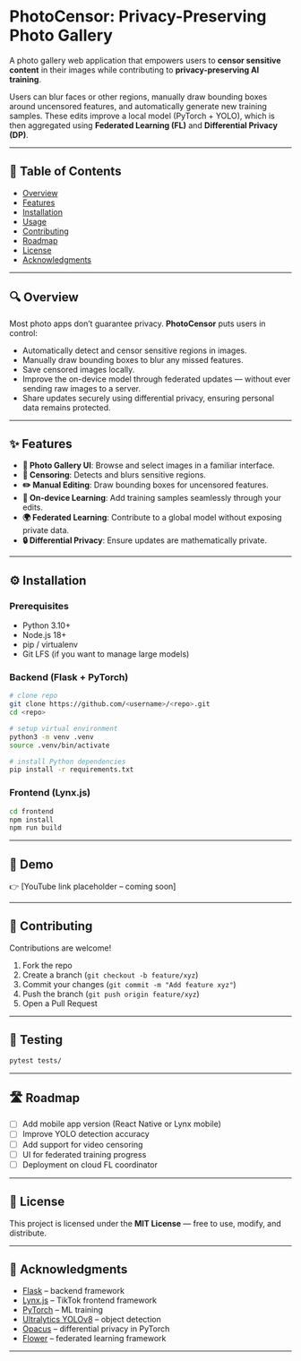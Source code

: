 # PhotoCensor: Privacy-Preserving Photo Gallery  

A photo gallery web application that empowers users to **censor sensitive content** in their images while contributing to **privacy-preserving AI training**.  

Users can blur faces or other regions, manually draw bounding boxes around uncensored features, and automatically generate new training samples. These edits improve a local model (PyTorch + YOLO), which is then aggregated using **Federated Learning (FL)** and **Differential Privacy (DP)**.

---

## 📖 Table of Contents  
- [Overview](#overview)  
- [Features](#features)  
- [Installation](#installation)  
- [Usage](#usage)  
- [Contributing](#contributing)  
- [Roadmap](#roadmap)  
- [License](#license)  
- [Acknowledgments](#acknowledgments)  

---

## 🔍 Overview  
Most photo apps don’t guarantee privacy. **PhotoCensor** puts users in control:  

- Automatically detect and censor sensitive regions in images.  
- Manually draw bounding boxes to blur any missed features.  
- Save censored images locally.  
- Improve the on-device model through federated updates — without ever sending raw images to a server.  
- Share updates securely using differential privacy, ensuring personal data remains protected.  

---

## ✨ Features  
- **📸 Photo Gallery UI**: Browse and select images in a familiar interface.  
- **🤖 Censoring**: Detects and blurs sensitive regions.  
- **✏️ Manual Editing**: Draw bounding boxes for uncensored features.  
- **🧠 On-device Learning**: Add training samples seamlessly through your edits.  
- **🌍 Federated Learning**: Contribute to a global model without exposing private data.  
- **🔒 Differential Privacy**: Ensure updates are mathematically private.  

---

## ⚙️ Installation  

### Prerequisites
- Python 3.10+  
- Node.js 18+  
- pip / virtualenv  
- Git LFS (if you want to manage large models)  

### Backend (Flask + PyTorch)
```bash
# clone repo
git clone https://github.com/<username>/<repo>.git
cd <repo>

# setup virtual environment
python3 -m venv .venv
source .venv/bin/activate

# install Python dependencies
pip install -r requirements.txt
```

### Frontend (Lynx.js)
```bash
cd frontend
npm install
npm run build
```

---

## 🎥 Demo  
👉 [YouTube link placeholder – coming soon]  

---

## 🤝 Contributing  
Contributions are welcome!  
1. Fork the repo  
2. Create a branch (`git checkout -b feature/xyz`)  
3. Commit your changes (`git commit -m "Add feature xyz"`)  
4. Push the branch (`git push origin feature/xyz`)  
5. Open a Pull Request  

---

## 🧪 Testing  
```bash
pytest tests/
```

---

## 🛣️ Roadmap  
- [ ] Add mobile app version (React Native or Lynx mobile)  
- [ ] Improve YOLO detection accuracy  
- [ ] Add support for video censoring  
- [ ] UI for federated training progress  
- [ ] Deployment on cloud FL coordinator  

---

## 📜 License  
This project is licensed under the **MIT License** — free to use, modify, and distribute.  

---

## 🙏 Acknowledgments  
- [Flask](https://flask.palletsprojects.com/) – backend framework  
- [Lynx.js](https://lynx.tiktokglobal.lan/) – TikTok frontend framework  
- [PyTorch](https://pytorch.org/) – ML training  
- [Ultralytics YOLOv8](https://github.com/ultralytics/ultralytics) – object detection  
- [Opacus](https://opacus.ai/) – differential privacy in PyTorch  
- [Flower](https://flower.dev/) – federated learning framework  

---

